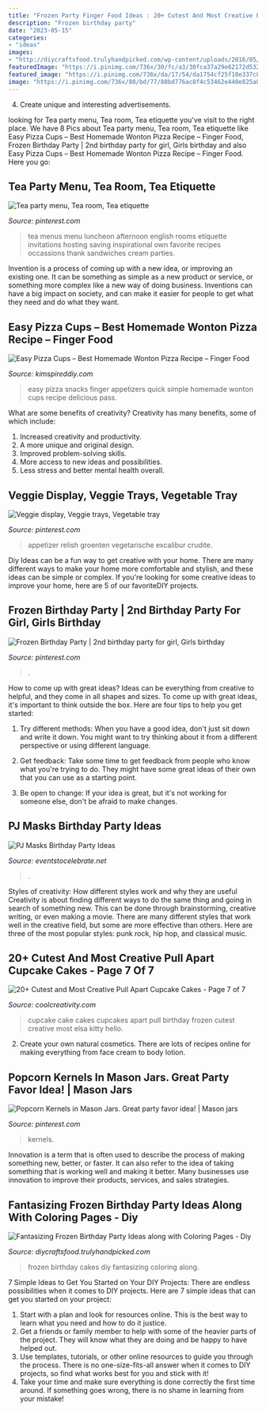 ```yaml
---
title: "Frozen Party Finger Food Ideas : 20+ Cutest And Most Creative Pull Apart Cupcake Cakes"
description: "Frozen birthday party"
date: "2023-05-15"
categories:
- "ideas"
images:
- "http://diycraftsfood.trulyhandpicked.com/wp-content/uploads/2016/05/Frozen-Birthday-cakes-716x1024.jpg"
featuredImage: "https://i.pinimg.com/736x/30/fc/a3/30fca37a29e62172d532603a9465df4a--relish-tray-ideas-veggie-display-easter-fruit-display.jpg"
featured_image: "https://i.pinimg.com/736x/da/17/54/da1754cf25f18e337c87c55a84e20004--tea-ideas-teapots.jpg"
image: "https://i.pinimg.com/736x/80/bd/77/80bd776ac8f4c53462e440e825a8a808.jpg"
---
```



4. Create unique and interesting advertisements.

	

		
looking for Tea party menu, Tea room, Tea etiquette you've visit to the right place. We have 8 Pics about Tea party menu, Tea room, Tea etiquette like Easy Pizza Cups – Best Homemade Wonton Pizza Recipe – Finger Food, Frozen Birthday Party | 2nd birthday party for girl, Girls birthday and also Easy Pizza Cups – Best Homemade Wonton Pizza Recipe – Finger Food. Here you go:
		
    
## Tea Party Menu, Tea Room, Tea Etiquette

<img loading=lazy src="https://i.pinimg.com/736x/da/17/54/da1754cf25f18e337c87c55a84e20004--tea-ideas-teapots.jpg" onerror="this.onerror=null;this.src='https://tse4.mm.bing.net/th?id=OIP.foWhpeD57PfLh6OUGYruJQDSEs&amp;pid=15.1';" alt="Tea party menu, Tea room, Tea etiquette">

_Source: pinterest.com_

>tea menus menu luncheon afternoon english rooms etiquette invitations hosting saving inspirational own favorite recipes occassions thank sandwiches cream parties. 

	

Invention is a process of coming up with a new idea, or improving an existing one. It can be something as simple as a new product or service, or something more complex like a new way of doing business. Inventions can have a big impact on society, and can make it easier for people to get what they need and do what they want.

    
## Easy Pizza Cups – Best Homemade Wonton Pizza Recipe – Finger Food

<img loading=lazy src="https://kimspireddiy.com/wp-content/uploads/2020/11/wonton-pizza-cups-1-1.jpg" onerror="this.onerror=null;this.src='https://tse4.mm.bing.net/th?id=OIP.oEmORceR1hnaIvZUZAsciAHaLH&amp;pid=15.1';" alt="Easy Pizza Cups – Best Homemade Wonton Pizza Recipe – Finger Food">

_Source: kimspireddiy.com_

>easy pizza snacks finger appetizers quick simple homemade wonton cups recipe delicious pass. 

	

What are some benefits of creativity?
Creativity has many benefits, some of which include: 
1. Increased creativity and productivity.
2. A more unique and original design.
3. Improved problem-solving skills.
4. More access to new ideas and possibilities. 
5. Less stress and better mental health overall.

    
## Veggie Display, Veggie Trays, Vegetable Tray

<img loading=lazy src="https://i.pinimg.com/736x/30/fc/a3/30fca37a29e62172d532603a9465df4a--relish-tray-ideas-veggie-display-easter-fruit-display.jpg" onerror="this.onerror=null;this.src='https://tse2.mm.bing.net/th?id=OIP.9Vl8O5-q9gClohli0YkZ3wHaJ3&amp;pid=15.1';" alt="Veggie display, Veggie trays, Vegetable tray">

_Source: pinterest.com_

>appetizer relish groenten vegetarische excalibur crudite. 

	

Diy Ideas can be a fun way to get creative with your home. There are many different ways to make your home more comfortable and stylish, and these ideas can be simple or complex. If you're looking for some creative ideas to improve your home, here are 5 of our favoriteDIY projects.

    
## Frozen Birthday Party | 2nd Birthday Party For Girl, Girls Birthday

<img loading=lazy src="https://i.pinimg.com/736x/70/47/71/704771775fb663b0c54ce068e31b0d79.jpg" onerror="this.onerror=null;this.src='https://tse3.mm.bing.net/th?id=OIP.mouMeu2IEoFeHLfJ-g8QogHaJ3&amp;pid=15.1';" alt="Frozen Birthday Party | 2nd birthday party for girl, Girls birthday">

_Source: pinterest.com_

>. 

	

How to come up with great ideas?
Ideas can be everything from creative to helpful, and they come in all shapes and sizes. To come up with great ideas, it's important to think outside the box. Here are four tips to help you get started:
1. Try different methods: When you have a good idea, don't just sit down and write it down. You might want to try thinking about it from a different perspective or using different language.

2. Get feedback: Take some time to get feedback from people who know what you're trying to do. They might have some great ideas of their own that you can use as a starting point.

3. Be open to change: If your idea is great, but it's not working for someone else, don't be afraid to make changes.

    
## PJ Masks Birthday Party Ideas

<img loading=lazy src="https://eventstocelebrate.net/wp-content/uploads/2021/07/Copy-of-Red-Blue-Yellow-Costume-Party-Invitation-768x1152.jpg" onerror="this.onerror=null;this.src='https://tse4.mm.bing.net/th?id=OIP.FQgQKzmUWPqUESvxBw2NHAHaLH&amp;pid=15.1';" alt="PJ Masks Birthday Party Ideas">

_Source: eventstocelebrate.net_

>. 

	

Styles of creativity: How different styles work and why they are useful
Creativity is about finding different ways to do the same thing and going in search of something new. This can be done through brainstorming, creative writing, or even making a movie. There are many different styles that work well in the creative field, but some are more effective than others. Here are three of the most popular styles: punk rock, hip hop, and classical music.

    
## 20+ Cutest And Most Creative Pull Apart Cupcake Cakes - Page 7 Of 7

<img loading=lazy src="https://coolcreativity.com/wp-content/uploads/2016/03/Frozen-Birthday-Cake.jpg" onerror="this.onerror=null;this.src='https://tse3.mm.bing.net/th?id=OIP.B5hB8Ye79vKiqaeqbxPhygHaNK&amp;pid=15.1';" alt="20+ Cutest and Most Creative Pull Apart Cupcake Cakes - Page 7 of 7">

_Source: coolcreativity.com_

>cupcake cake cakes cupcakes apart pull birthday frozen cutest creative most elsa kitty hello. 

	

2. Create your own natural cosmetics. There are lots of recipes online for making everything from face cream to body lotion.

    
## Popcorn Kernels In Mason Jars. Great Party Favor Idea! | Mason Jars

<img loading=lazy src="https://i.pinimg.com/736x/80/bd/77/80bd776ac8f4c53462e440e825a8a808.jpg" onerror="this.onerror=null;this.src='https://tse4.mm.bing.net/th?id=OIP.Sxofmkri_s5GrdHDDGf-0AHaJ3&amp;pid=15.1';" alt="Popcorn Kernels in Mason Jars. Great party favor idea! | Mason jars">

_Source: pinterest.com_

>kernels. 

	

Innovation is a term that is often used to describe the process of making something new, better, or faster. It can also refer to the idea of taking something that is working well and making it better. Many businesses use innovation to improve their products, services, and sales strategies.

    
## Fantasizing Frozen Birthday Party Ideas Along With Coloring Pages - Diy

<img loading=lazy src="http://diycraftsfood.trulyhandpicked.com/wp-content/uploads/2016/05/Frozen-Birthday-cakes-716x1024.jpg" onerror="this.onerror=null;this.src='https://tse1.mm.bing.net/th?id=OIP.t9eOc5_VJ-CJBbiRbLNUQAHaKl&amp;pid=15.1';" alt="Fantasizing Frozen Birthday Party Ideas along with Coloring Pages - Diy">

_Source: diycraftsfood.trulyhandpicked.com_

>frozen birthday cakes diy fantasizing coloring along. 

	

7 Simple Ideas to Get You Started on Your DIY Projects:
There are endless possibilities when it comes to DIY projects. Here are 7 simple ideas that can get you started on your project:
1. Start with a plan and look for resources online. This is the best way to learn what you need and how to do it justice.
2. Get a friends or family member to help with some of the heavier parts of the project. They will know what they are doing and be happy to have helped out.
3. Use templates, tutorials, or other online resources to guide you through the process. There is no one-size-fits-all answer when it comes to DIY projects, so find what works best for you and stick with it!
4. Take your time and make sure everything is done correctly the first time around. If something goes wrong, there is no shame in learning from your mistake!

